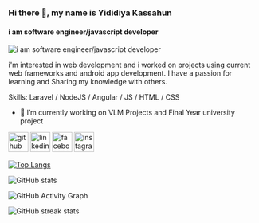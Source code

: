 ### Hi there 👋, my name is Yididiya Kassahun
#### i am software engineer/javascript developer
![i am software engineer/javascript developer](https://www.linkpicture.com/q/yidi-git-banner_1.jpg)

i'm interested in web development and i worked on projects using current web frameworks and android app development. I have a passion for learning and Sharing my knowledge with others. 

Skills: Laravel / NodeJS / Angular / JS / HTML / CSS

- 🔭 I’m currently working on VLM Projects and Final Year university project 


[<img src='https://cdn.jsdelivr.net/npm/simple-icons@3.0.1/icons/github.svg' alt='github' height='40'>](https://github.com/yididiya-kassahun)  [<img src='https://cdn.jsdelivr.net/npm/simple-icons@3.0.1/icons/linkedin.svg' alt='linkedin' height='40'>](https://www.linkedin.com/in/yididiya-kassahun-9a2a15164/)  [<img src='https://cdn.jsdelivr.net/npm/simple-icons@3.0.1/icons/facebook.svg' alt='facebook' height='40'>](https://www.facebook.com/jedidiah.kassahun)  [<img src='https://cdn.jsdelivr.net/npm/simple-icons@3.0.1/icons/instagram.svg' alt='instagram' height='40'>](https://www.instagram.com/yidi_kassahun/)  

[![Top Langs](https://github-readme-stats.vercel.app/api/top-langs/?username=yididiya-kassahun)](https://github.com/anuraghazra/github-readme-stats)

![GitHub stats](https://github-readme-stats.vercel.app/api?username=yididiya-kassahun&show_icons=true&count_private=true)  

![GitHub Activity Graph](https://activity-graph.herokuapp.com/graph?username=yididiya-kassahun)  

![GitHub streak stats](https://github-readme-streak-stats.herokuapp.com/?user=yididiya-kassahun)  

